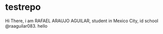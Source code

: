 # testrepo
Hi There, i am RAFAEL ARAUJO AGUILAR, student in Mexico City, id school @raaguilar083. hello
